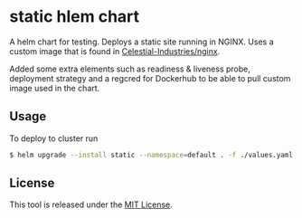 # static hlem chart

A helm chart for testing. Deploys a static site running in NGINX. Uses a custom image that is found in [Celestial-Industries/nginx](https://github.com/Celestial-Industries/nginx).

Added some extra elements such as readiness & liveness probe, deployment strategy and a regcred for Dockerhub to be able to pull custom image used in the chart.

## Usage
To deploy to cluster run

```sh
$ helm upgrade --install static --namespace=default . -f ./values.yaml
```

## License

This tool is released under the [MIT License](LICENSE).
